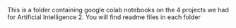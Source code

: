 This is a folder containing google colab notebooks on the 4 projects we had for Artificial Intelligence 2. You will find readme files in each folder 
